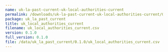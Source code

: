 ```yaml
---
name: uk-la-past-current-uk-local-authorities-current
permalink: /downloads/uk-la-past-current-uk-local-authorities-current/0_1_0
package: uk_la_past_current
title: uk_local_authorities_current
filename: uk_local_authorities_current.csv
version: 0.1.0
full_version: 0.1.0
file: /data/uk_la_past_current/0.1.0/uk_local_authorities_current.csv
---
```

